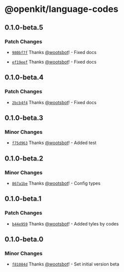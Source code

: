 # @openkit/language-codes

## 0.1.0-beta.5

### Patch Changes

- [`980bf7f`](https://github.com/openkitdotrun/tools/commit/980bf7fa31cbe9b43985e28a1c34849d22d5e795) Thanks [@wootsbot](https://github.com/wootsbot)! - Fixed docs

- [`ef19eef`](https://github.com/openkitdotrun/tools/commit/ef19eef10abe55c504cc959e7fd89d249477884a) Thanks [@wootsbot](https://github.com/wootsbot)! - Fixed docs

## 0.1.0-beta.4

### Patch Changes

- [`2bcb4f4`](https://github.com/openkitdotrun/tools/commit/2bcb4f4973426ff4e897a356a8622e3f11a5609b) Thanks [@wootsbot](https://github.com/wootsbot)! - Fixed docs

## 0.1.0-beta.3

### Minor Changes

- [`f75d963`](https://github.com/openkitdotrun/tools/commit/f75d963a9b8f170397b2299120c096d1b41abf5b) Thanks [@wootsbot](https://github.com/wootsbot)! - Added test

## 0.1.0-beta.2

### Minor Changes

- [`867a1be`](https://github.com/openkitdotrun/tools/commit/867a1be718f5f012ed3363da2ac0e879ea2f3c86) Thanks [@wootsbot](https://github.com/wootsbot)! - Config types

## 0.1.0-beta.1

### Patch Changes

- [`b44e959`](https://github.com/openkitdotrun/tools/commit/b44e959b03c3cefdca38511ec5eaa74ec47e67b5) Thanks [@wootsbot](https://github.com/wootsbot)! - Added tyles by codes

## 0.1.0-beta.0

### Minor Changes

- [`f81084d`](https://github.com/openkitdotrun/tools/commit/f81084dea3723f365f853c83525afca52403c09f) Thanks [@wootsbot](https://github.com/wootsbot)! - Set initial version beta
